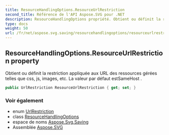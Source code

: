 ```yaml
---
title: ResourceHandlingOptions.ResourceUrlRestriction
second_title: Référence de l'API Aspose.SVG pour .NET
description: ResourceHandlingOptions propriété. Obtient ou définit la restriction appliquée aux URL des ressources gérées telles que css js images etc. La valeur par défaut estSameHost .
type: docs
weight: 50
url: /fr/net/aspose.svg.saving/resourcehandlingoptions/resourceurlrestriction/
---
```

## ResourceHandlingOptions.ResourceUrlRestriction property

Obtient ou définit la restriction appliquée aux URL des ressources gérées telles que css, js, images, etc. La valeur par défaut estSameHost .

```csharp
public UrlRestriction ResourceUrlRestriction { get; set; }
```

### Voir également

* enum [UrlRestriction](../../urlrestriction/)
* class [ResourceHandlingOptions](../)
* espace de noms [Aspose.Svg.Saving](../../resourcehandlingoptions/)
* Assemblée [Aspose.SVG](../../../)


